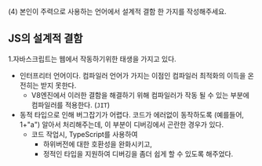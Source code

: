 (4) 본인이 주력으로 사용하는 언어에서 설계적 결함 한 가지를 작성해주세요.

## JS의 설계적 결함

1.자바스크립트는 웹에서 작동하기위한 태생을 가지고 있다.  
- 인터프리터 언어이다. 컴파일러 언어가 가지는 이점인 컴파일러 최적화의 이득을 온전히는 받지 못한다.
   - V8엔진에서 이러한 결함을 해결하기 위해 컴파일러가 작동 될 수 있는 부분에 컴파일러를 적용한다. (`JIT`)
- 동적 타입으로 인해 버그잡기가 어렵다. 코드가 에러없이 동작하도록 (예를들어, 1+"a") 알아서 처리해주는데, 이 부분이 디버깅에서 곤란한 경우가 있다.
    - 코드 작업시, TypeScript를 사용하여 
        - 하위버전에 대한 호환성을 완화시키고,
        - 정적인 타입을 지원하여 디버깅을 좀더 쉽게 할 수 있도록 해주었다.

